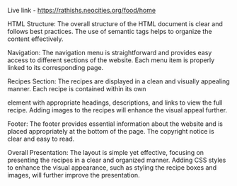 Live link - https://rathishs.neocities.org/food/home 

HTML Structure: The overall structure of the HTML document is clear and follows best practices. The use of semantic tags helps to organize the content effectively.

Navigation: The navigation menu is straightforward and provides easy access to different sections of the website. Each menu item is properly linked to its corresponding page.

Recipes Section: The recipes are displayed in a clean and visually appealing manner. Each recipe is contained within its own <div> element with appropriate headings, descriptions, and links to view the full recipe. Adding images to the recipes will enhance the visual appeal further.

Footer: The footer provides essential information about the website and is placed appropriately at the bottom of the page. The copyright notice is clear and easy to read.

Overall Presentation: The layout is simple yet effective, focusing on presenting the recipes in a clear and organized manner. Adding CSS styles to enhance the visual appearance, such as styling the recipe boxes and images, will further improve the presentation.
